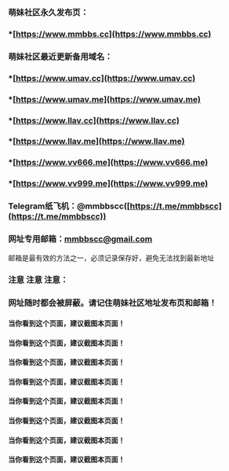 ### 萌妹社区永久发布页：
### *[https://www.mmbbs.cc](https://www.mmbbs.cc)  
### 萌妹社区最近更新备用域名：
### *[https://www.umav.cc](https://www.umav.cc)   
### *[https://www.umav.me](https://www.umav.me) 
### *[https://www.llav.cc](https://www.llav.cc)  
### *[https://www.llav.me](https://www.llav.me)  
### *[https://www.vv666.me](https://www.vv666.me)  
### *[https://www.vv999.me](https://www.vv999.me)  

### Telegram纸飞机：@mmbbscc([https://t.me/mmbbscc](https://t.me/mmbbscc))

### 网址专用邮箱：mmbbscc@gmail.com

邮箱是最有效的方法之一，必须记录保存好，避免无法找到最新地址



### 注意 注意 注意：
### 网址随时都会被屏蔽。请记住萌妹社区地址发布页和邮箱！
#### 当你看到这个页面，建议截图本页面！ 
#### 当你看到这个页面，建议截图本页面！ 
#### 当你看到这个页面，建议截图本页面！ 
#### 当你看到这个页面，建议截图本页面！ 
#### 当你看到这个页面，建议截图本页面！ 
#### 当你看到这个页面，建议截图本页面！ 
#### 当你看到这个页面，建议截图本页面！ 
#### 当你看到这个页面，建议截图本页面！ 
